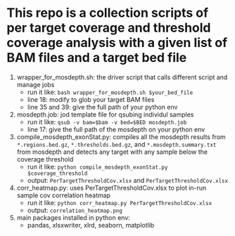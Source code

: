 # This repo is a collection scripts of per target coverage and threshold coverage analysis with a given list of BAM files and a target bed file

1. wrapper_for_mosdepth.sh: the driver script that calls different script and manage jobs
    - run it like: `bash wrapper_for_mosdepth.sh $your_bed_file`
    - line 18: modify to glob your target BAM files
    - line 35 and 39: give the full path of your python env
2. mosdepth.job: jod template file for qsubing individul samples
    - run it like: `qsub -v bam=$bam -v bed=$BED mosdepth.job`
    - line 17: give the full path of the mosdepth on your python env
3. compile_mosdepth_exonStat.py: compiles all the mosdepth results from `*.regions.bed.gz`, `*.thresholds.bed.gz`, 
    and `*.mosdepth.summary.txt` from mosdepth and detects any target with any sample below the coverage threshold
    - run it like: `python compile_mosdepth_exonStat.py $coverage_threshold`
    - output: `PerTargetThresholdCov.xlsx` and `PerTargetThresholdCov.xlsx`
4. corr_heatmap.py: uses PerTargetThresholdCov.xlsx to plot in-run sample cov correlation heatmap
    - run it like: `python corr_heatmap.py PerTargetThresholdCov.xlsx`
    - output: `correlation_heatmap.png`
5. main packages installed in python env:
    - pandas, xlsxwriter, xlrd, seaborn, matplotlib